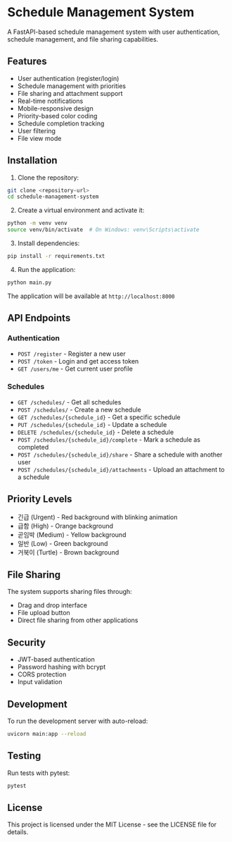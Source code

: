 # Schedule Management System

A FastAPI-based schedule management system with user authentication, schedule management, and file sharing capabilities.

## Features

- User authentication (register/login)
- Schedule management with priorities
- File sharing and attachment support
- Real-time notifications
- Mobile-responsive design
- Priority-based color coding
- Schedule completion tracking
- User filtering
- File view mode

## Installation

1. Clone the repository:
```bash
git clone <repository-url>
cd schedule-management-system
```

2. Create a virtual environment and activate it:
```bash
python -m venv venv
source venv/bin/activate  # On Windows: venv\Scripts\activate
```

3. Install dependencies:
```bash
pip install -r requirements.txt
```

4. Run the application:
```bash
python main.py
```

The application will be available at `http://localhost:8000`

## API Endpoints

### Authentication
- `POST /register` - Register a new user
- `POST /token` - Login and get access token
- `GET /users/me` - Get current user profile

### Schedules
- `GET /schedules/` - Get all schedules
- `POST /schedules/` - Create a new schedule
- `GET /schedules/{schedule_id}` - Get a specific schedule
- `PUT /schedules/{schedule_id}` - Update a schedule
- `DELETE /schedules/{schedule_id}` - Delete a schedule
- `POST /schedules/{schedule_id}/complete` - Mark a schedule as completed
- `POST /schedules/{schedule_id}/share` - Share a schedule with another user
- `POST /schedules/{schedule_id}/attachments` - Upload an attachment to a schedule

## Priority Levels

- 긴급 (Urgent) - Red background with blinking animation
- 급함 (High) - Orange background
- 곧임박 (Medium) - Yellow background
- 일반 (Low) - Green background
- 거북이 (Turtle) - Brown background

## File Sharing

The system supports sharing files through:
- Drag and drop interface
- File upload button
- Direct file sharing from other applications

## Security

- JWT-based authentication
- Password hashing with bcrypt
- CORS protection
- Input validation

## Development

To run the development server with auto-reload:
```bash
uvicorn main:app --reload
```

## Testing

Run tests with pytest:
```bash
pytest
```

## License

This project is licensed under the MIT License - see the LICENSE file for details. 
